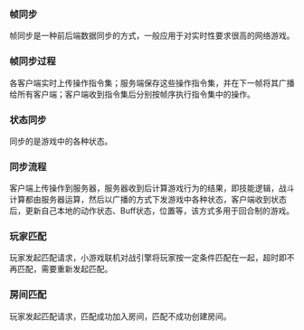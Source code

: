 ### 帧同步
帧同步是一种前后端数据同步的方式，一般应用于对实时性要求很高的网络游戏。

### 帧同步过程
各客户端实时上传操作指令集；服务端保存这些操作指令集，并在下一帧将其广播给所有客户端；客户端收到指令集后分别按帧序执行指令集中的操作。

### 状态同步
同步的是游戏中的各种状态。

### 同步流程
客户端上传操作到服务器，服务器收到后计算游戏行为的结果，即技能逻辑，战斗计算都由服务器运算，然后以广播的方式下发游戏中各种状态，客户端收到状态后，更新自己本地的动作状态、Buff状态，位置等，该方式多用于回合制的游戏。

### 玩家匹配
玩家发起匹配请求，小游戏联机对战引擎将玩家按一定条件匹配在一起，超时即不再匹配，需要重新发起匹配。

### 房间匹配
玩家发起匹配请求，匹配成功加入房间，匹配不成功创建房间。
